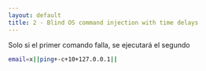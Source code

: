 ```yaml
---
layout: default
title: 2 - Blind OS command injection with time delays
---
```


Solo si el primer comando falla, se ejecutará el segundo
```bash
email=x||ping+-c+10+127.0.0.1||
```


